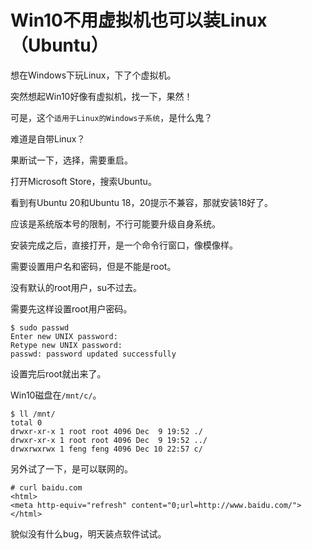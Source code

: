 Win10不用虚拟机也可以装Linux（Ubuntu）
===
想在Windows下玩Linux，下了个虚拟机。

突然想起Win10好像有虚拟机，找一下，果然！

可是，这个`适用于Linux的Windows子系统`，是什么鬼？

难道是自带Linux？

果断试一下，选择，需要重启。

打开Microsoft Store，搜索Ubuntu。

看到有Ubuntu 20和Ubuntu 18，20提示不兼容，那就安装18好了。

应该是系统版本号的限制，不行可能要升级自身系统。

安装完成之后，直接打开，是一个命令行窗口，像模像样。

需要设置用户名和密码，但是不能是root。

没有默认的root用户，su不过去。

需要先这样设置root用户密码。
```
$ sudo passwd
Enter new UNIX password:
Retype new UNIX password:
passwd: password updated successfully
```
设置完后root就出来了。

Win10磁盘在`/mnt/c/`。
```
$ ll /mnt/
total 0
drwxr-xr-x 1 root root 4096 Dec  9 19:52 ./
drwxr-xr-x 1 root root 4096 Dec  9 19:52 ../
drwxrwxrwx 1 feng feng 4096 Dec 10 22:57 c/
```
另外试了一下，是可以联网的。

```
# curl baidu.com
<html>
<meta http-equiv="refresh" content="0;url=http://www.baidu.com/">
</html>
```

貌似没有什么bug，明天装点软件试试。